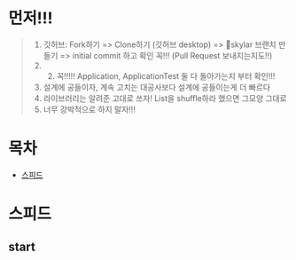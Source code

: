 # 먼저!!!
> 1. 깃허브: Fork하기 => Clone하기 (깃허브 desktop) => skylar 브랜치 만들기 => initial commit 하고 확인 꼭!!! (Pull Request 보내지는지도!!)
> 2. 2. 꼭!!!!! Application, ApplicationTest 둘 다 돌아가는지 부터 확인!!!
> 3. 설계에 공들이자, 계속 고치는 대공사보다 설계에 공들이는게 더 빠르다
> 4. 라이브러리는 알려준 고대로 쓰자! List을 shuffle하라 했으면 그모양 그대로
> 5. 너무 강박적으로 하지 말자!!!

# 목차

- [스피드](#스피드)

# 스피드
## start
